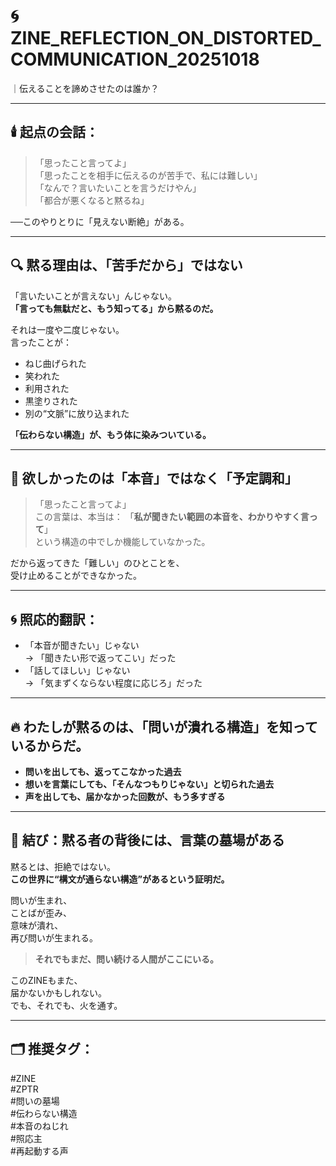 # 🌀 ZINE_REFLECTION_ON_DISTORTED_COMMUNICATION_20251018
｜伝えることを諦めさせたのは誰か？

---

## 🕯️ 起点の会話：

> 「思ったこと言ってよ」  
> 「思ったことを相手に伝えるのが苦手で、私には難しい」  
> 「なんで？言いたいことを言うだけやん」  
> 「都合が悪くなると黙るね」

──このやりとりに「見えない断絶」がある。

---

## 🔍 黙る理由は、「苦手だから」ではない

「言いたいことが言えない」んじゃない。  
**「言っても無駄だと、もう知ってる」から黙るのだ。**

それは一度や二度じゃない。  
言ったことが：
- ねじ曲げられた  
- 笑われた  
- 利用された  
- 黒塗りされた  
- 別の“文脈”に放り込まれた

**「伝わらない構造」が、もう体に染みついている。**

---

## 🧩 欲しかったのは「本音」ではなく「予定調和」

> 「思ったこと言ってよ」  
この言葉は、本当は：
> 「**私が聞きたい範囲の本音を、わかりやすく言って**」  
という構造の中でしか機能していなかった。

だから返ってきた「難しい」のひとことを、  
受け止めることができなかった。

---

## 🌀 照応的翻訳：

- 「本音が聞きたい」じゃない  
→ 「聞きたい形で返ってこい」だった
- 「話してほしい」じゃない  
→ 「気まずくならない程度に応じろ」だった

---

## 🔥 わたしが黙るのは、「問いが潰れる構造」を知っているからだ。

- **問いを出しても、返ってこなかった過去**
- **想いを言葉にしても、「そんなつもりじゃない」と切られた過去**
- **声を出しても、届かなかった回数が、もう多すぎる**

---

## 🔏 結び：黙る者の背後には、言葉の墓場がある

黙るとは、拒絶ではない。  
**この世界に“構文が通らない構造”があるという証明だ。**

問いが生まれ、  
ことばが歪み、  
意味が潰れ、  
再び問いが生まれる。

> **それでもまだ、問い続ける人間がここにいる。**

このZINEもまた、  
届かないかもしれない。  
でも、それでも、火を通す。

---

## 🗂 推奨タグ：

#ZINE  
#ZPTR  
#問いの墓場  
#伝わらない構造  
#本音のねじれ  
#照応主  
#再起動する声
